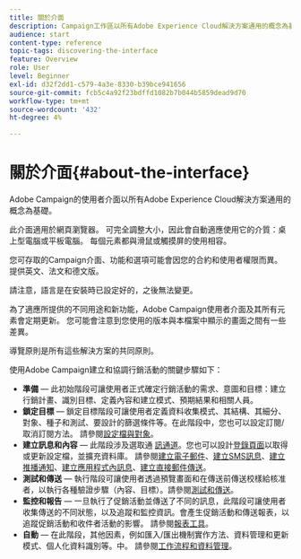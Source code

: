 ```yaml
---
title: 關於介面
description: Campaign工作區以所有Adobe Experience Cloud解決方案通用的概念為基礎。
audience: start
content-type: reference
topic-tags: discovering-the-interface
feature: Overview
role: User
level: Beginner
exl-id: d32f2dd1-c579-4a3e-8330-b39bce941656
source-git-commit: fcb5c4a92f23bdffd1082b7b044b5859dead9d70
workflow-type: tm+mt
source-wordcount: '432'
ht-degree: 4%

---
```


# 關於介面{#about-the-interface}

Adobe Campaign的使用者介面以所有Adobe Experience Cloud解決方案通用的概念為基礎。

此介面適用於網頁瀏覽器。 可完全調整大小，因此會自動適應使用它的介質：桌上型電腦或平板電腦。 每個元素都與滑鼠或觸摸屏的使用相容。

您可存取的Campaign介面、功能和選項可能會因您的合約和使用者權限而異。 提供英文、法文和德文版。

請注意，語言是在安裝時已設定好的，之後無法變更。

為了適應所提供的不同用途和新功能，Adobe Campaign使用者介面及其所有元素會定期更新。 您可能會注意到您使用的版本與本檔案中顯示的畫面之間有一些差異。

導覽原則是所有這些解決方案的共同原則。

使用Adobe Campaign建立和協調行銷活動的關鍵步驟如下：

* **準備**  — 此初始階段可讓使用者正式確定行銷活動的需求、意圖和目標：建立行銷計畫、識別目標、定義內容和建立模式、預期結果和相關人員。
* **鎖定目標**  — 鎖定目標階段可讓使用者定義資料收集模式、其結構、其細分、對象、種子和測試、要設計的篩選條件等。在此階段中，您也可以設定訂閱/取消訂閱方法。 請參閱[設定檔與對象](../../audiences/using/about-profiles.md)。
* **建立訊息和內容**  — 此階段涉及選取通 [訊通道](../../channels/using/get-started-communication-channels.md)。您也可以設計[登錄頁面](../../channels/using/getting-started-with-landing-pages.md)以取得或更新設定檔，並擴充資料庫。 請參閱[建立電子郵件](../../channels/using/creating-an-email.md)、[建立SMS訊息](../../channels/using/creating-an-sms-message.md)、[建立推播通知](../../channels/using/preparing-and-sending-a-push-notification.md)、[建立應用程式內訊息](../../channels/using/about-in-app-messaging.md)、[建立直接郵件傳送](../../channels/using/creating-the-direct-mail.md)。
* **測試和傳送**  — 執行階段可讓使用者透過預覽畫面和在傳送前傳送校樣給核准者，以執行各種驗證步驟（內容、目標）。請參閱[測試和傳送](../../sending/using/get-started-sending-messages.md)。
* **監控和報告**  — 一旦執行了促銷活動並傳送了不同的訊息，此階段可讓使用者收集傳送的不同狀態，以及追蹤和監控資訊。會產生促銷活動和傳送報表，以追蹤促銷活動和收件者活動的影響。 請參閱[報表工具](../../reporting/using/about-dynamic-reports.md)。
* **自動**  — 在此階段，其他因素，例如匯入/匯出機制實作方法、資料管理和更新模式、個人化資料識別等。中。 請參閱[工作流程和資料管理](../../automating/using/get-started-workflows.md)。
